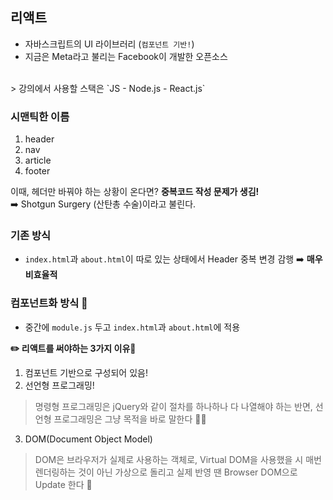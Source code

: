 ## 리액트
- 자바스크립트의 UI 라이브러리 (`컴포넌트 기반!`)
- 지금은 Meta라고 불리는 Facebook이 개발한 오픈소스
<br>
> 강의에서 사용할 스택은 `JS - Node.js - React.js`

### 시맨틱한 이름 
1. header
2. nav
3. article
4. footer

이때, 헤더만 바꿔야 하는 상황이 온다면? 
**중복코드 작성 문제가 생김!** <br>
➡️ Shotgun Surgery (산탄총 수술)이라고 불린다.

### 기존 방식
- `index.html`과 `about.html`이 따로 있는 상태에서 Header 중복 변경 감행 ➡️ **매우 비효율적**

### 컴포넌트화 방식 🌟
- 중간에 `module.js` 두고 `index.html`과 `about.html`에 적용

**✏️ 리액트를 써야하는 3가지 이유🌟**
1. 컴포넌트 기반으로 구성되어 있음!
2. 선언형 프로그래밍!
> 명령형 프로그래밍은 jQuery와 같이 절차를 하나하나 다 나열해야 하는 반면, 선언형 프로그래밍은 그냥 목적을 바로 말한다 👍🏻
3. DOM(Document Object Model)
> DOM은 브라우저가 실제로 사용하는 객체로, Virtual DOM을 사용했을 시 매번 렌더링하는 것이 아닌 가상으로 돌리고 실제 반영 땐 Browser DOM으로 Update 한다 🙂